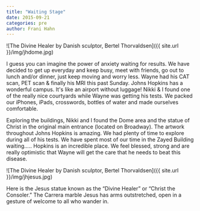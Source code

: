 ```yaml
---
title: "Waiting Stage"
date: 2015-09-21
categories: pre
author: Frani Hahn
---
```

![The Divine Healer by Danish sculptor, Bertel Thorvaldsen]({{ site.url }}/img/jhdome.jpg)

I guess you can imagine the power of anxiety waiting for results.  We have decided to get up everyday and keep busy, meet with friends, go out to lunch and/or dinner, just keep moving and worry less.  Wayne had his CAT scan, PET scan & finally his MRI this past Sunday.  Johns Hopkins has a wonderful campus.  It's like an airport without luggage!  Nikki & I found one of the really nice courtyards while Wayne was getting his tests.  We packed our iPhones, iPads, crosswords, bottles of water and made ourselves comfortable.  

Exploring the buildings, Nikki and I found the Dome area and the statue of Christ in the original main entrance (located on Broadway).  The artwork throughout Johns Hopkins is amazing.  We had plenty of time to explore during all of his tests.  We have spent most of our time in the Zayed Building waiting..... Hopkins is an incredible place.  We feel blessed, strong and are really optimistic that Wayne will get the care that he needs to beat this disease.

![The Divine Healer by Danish sculptor, Bertel Thorvaldsen]({{ site.url }}/img/jhjesus.jpg)

<!-- begin blurb -->
Here is the Jesus statue known as the “Divine Healer” or “Christ the Consoler.” The Carrera marble Jesus has arms outstretched, open in a gesture of welcome to all who wander in.
<!--end blurb  -->
